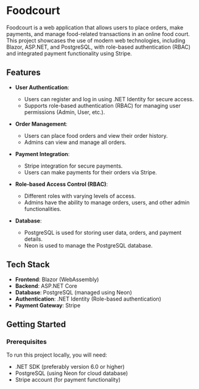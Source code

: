 # Foodcourt

Foodcourt is a web application that allows users to place orders, make payments, and manage food-related transactions in an online food court. This project showcases the use of modern web technologies, including Blazor, ASP.NET, and PostgreSQL, with role-based authentication (RBAC) and integrated payment functionality using Stripe.

## Features

- **User Authentication**: 
  - Users can register and log in using .NET Identity for secure access.
  - Supports role-based authentication (RBAC) for managing user permissions (Admin, User, etc.).

- **Order Management**:
  - Users can place food orders and view their order history.
  - Admins can view and manage all orders.

- **Payment Integration**:
  - Stripe integration for secure payments.
  - Users can make payments for their orders via Stripe.

- **Role-based Access Control (RBAC)**:
  - Different roles with varying levels of access.
  - Admins have the ability to manage orders, users, and other admin functionalities.

- **Database**:
  - PostgreSQL is used for storing user data, orders, and payment details.
  - Neon is used to manage the PostgreSQL database.

## Tech Stack

- **Frontend**: Blazor (WebAssembly)
- **Backend**: ASP.NET Core
- **Database**: PostgreSQL (managed using Neon)
- **Authentication**: .NET Identity (Role-based authentication)
- **Payment Gateway**: Stripe

## Getting Started

### Prerequisites

To run this project locally, you will need:

- .NET SDK (preferably version 6.0 or higher)
- PostgreSQL (using Neon for cloud database)
- Stripe account (for payment functionality)

